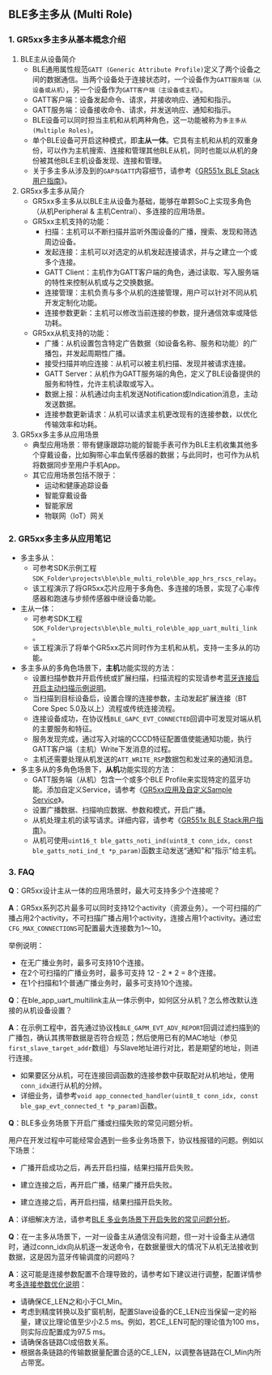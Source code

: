 ## BLE多主多从 (Multi Role)


### 1. GR5xx多主多从基本概念介绍

1. BLE主从设备简介
    - BLE通用属性规范`GATT (Generic Attribute Profile)`定义了两个设备之间的数据通信。当两个设备处于连接状态时，一个设备作为`GATT服务端（从设备或从机）`，另一个设备作为`GATT客户端（主设备或主机）`。
    - GATT客户端：设备发起命令、请求，并接收响应、通知和指示。
    - GATT服务端：设备接收命令、请求，并发送响应、通知和指示。
    - BLE设备可以同时担当主机和从机两种角色，这一功能被称为`多主多从(Multiple Roles)`。
    - 单个BLE设备可开启这种模式，即**主从一体**。它具有主机和从机的双重身份，可以作为主机搜索、连接和管理其他BLE从机，同时也能以从机的身份被其他BLE主机设备发现、连接和管理。
    - 关于多主多从涉及到的`GAP与GATT`内容细节，请参考《[GR551x BLE Stack用户指南](https://docs.goodix.com/zh/online/detail/gr55xx_ble_stack_user_guide)》。
2. GR5xx多主多从简介
    - GR5xx多主多从以BLE主从设备为基础，能够在单颗SoC上实现多角色（从机Peripheral & 主机Central）、多连接的应用场景。
    - GR5xx主机支持的功能：
        - 扫描：主机可以不断扫描并监听外围设备的广播，搜索、发现和筛选周边设备。
        - 发起连接：主机可以对选定的从机发起连接请求，并与之建立一个或多个连接。
        - GATT Client：主机作为GATT客户端的角色，通过读取、写入服务端的特性来控制从机或与之交换数据。
        - 连接管理：主机负责与多个从机的连接管理，用户可以针对不同从机开发定制化功能。
        - 连接参数更新：主机可以修改当前连接的参数，提升通信效率或降低功耗。
    - GR5xx从机支持的功能：
        - 广播：从机设置包含特定广告数据（如设备名称、服务和功能）的广播包，并发起周期性广播。
        - 接受扫描并响应连接：从机可以被主机扫描、发现并被请求连接。
        - GATT Server：从机作为GATT服务端的角色，定义了BLE设备提供的服务和特性，允许主机读取或写入。
        - 数据上报：从机通过向主机发送Notification或Indication消息，主动发送数据。
        - 连接参数更新请求：从机可以请求主机更改现有的连接参数，以优化传输效率和功耗。
3. GR5xx多主多从应用场景
    - 典型应用场景：带有健康跟踪功能的智能手表可作为BLE主机收集其他多个穿戴设备，比如胸带心率血氧传感器的数据；与此同时，也可作为从机将数据同步至用户手机App。
    - 其它应用场景包括不限于：
        - 运动和健康追踪设备
        - 智能穿戴设备
        - 智能家居
        - 物联网（IoT）网关



### 2. GR5xx多主多从应用笔记

- 多主多从：
    - 可参考SDK示例工程`SDK_Folder\projects\ble\ble_multi_role\ble_app_hrs_rscs_relay`。
    - 该工程演示了将GR5xx芯片应用于多角色、多连接的场景，实现了心率传感器和跑速与步频传感器中继设备功能。
- 主从一体：
    - 可参考SDK工程`SDK_Folder\projects\ble\ble_multi_role\ble_app_uart_multi_link`。
    - 该工程演示了将单个GR5xx芯片同时作为主机和从机，支持一主多从的功能。
- 多主多从的多角色场景下，**主机**功能实现的方法：
    - 设置扫描参数并开启传统或扩展扫描，扫描流程的实现请参考[蓝牙连接后开启主动扫描示例说明](https://developers.goodix.com/zh/bbs/blog_detail/dc587d956a1a431c9021d6a9be8c52cb)。
    - 当扫描到目标设备后，设置合理的连接参数，主动发起扩展连接（BT Core Spec 5.0及以上）流程或传统连接流程。
    - 连接设备成功，在协议栈`BLE_GAPC_EVT_CONNECTED`回调中可发现对端从机的主要服务和特征。
    - 服务发现完成，通过写入对端的CCCD特征配置值使能通知功能，执行GATT客户端（主机）Write下发消息的过程。
    - 主机还需要处理从机发送的`ATT_WRITE_RSP`数据包和发过来的通知消息。
- 多主多从的多角色场景下，**从机**功能实现的方法：
    - GATT服务端（从机）包含一个或多个BLE Profile来实现特定的蓝牙功能。添加自定义Service，请参考《[GR5xx应用及自定义Sample Service](https://docs.goodix.com/zh/online/custom_sample_service_bl)》。
    - 设置广播数据、扫描响应数据、参数和模式，开启广播。
    - 从机处理主机的读写请求。详细内容，请参考《[GR551x BLE Stack用户指南](https://docs.goodix.com/zh/online/gr55xx_ble_stack_user_guide)》。
    - 从机可使用`uint16_t ble_gatts_noti_ind(uint8_t conn_idx, const ble_gatts_noti_ind_t *p_param)`函数主动发送“通知"和"指示"给主机。



### 3. FAQ

**Q**：GR5xx设计主从一体的应用场景时，最大可支持多少个连接呢？

**A**：GR5xx系列芯片最多可以同时支持12个activity（资源业务）。一个可扫描的广播占用2个activity，不可扫描广播占用1个activity，连接占用1个activity。通过宏`CFG_MAX_CONNECTIONS`可配置最大连接数为1～10。

举例说明：
- 在无广播业务时，最多可支持10个连接。
- 在2个可扫描的广播业务时，最多可支持 12 - 2 * 2 = 8个连接。
- 在1个扫描和1个普通广播业务时，最多可支持10个连接。

**Q**：在ble_app_uart_multilink主从一体示例中，如何区分从机？怎么修改默认连接的从机设备设置？

**A**：在示例工程中，首先通过协议栈`BLE_GAPM_EVT_ADV_REPORT`回调过滤扫描到的广播包，确认其携带数据是否符合规范；然后使用已有的MAC地址（参见`first_slave_target_addr`数组）与Slave地址进行对比，若是期望的地址，则进行连接。

- 如果要区分从机，可在连接回调函数的连接参数中获取配对从机地址，使用`conn_idx`进行从机的分辨。
- 详细业务，请参考`void app_connected_handler(uint8_t conn_idx, const ble_gap_evt_connected_t *p_param)`函数。

**Q**：BLE多业务场景下开启广播或扫描失败的常见问题分析。

用户在开发过程中可能经常会遇到一些多业务场景下，协议栈报错的问题。例如以下场景：

- 广播开启成功之后，再去开启扫描，结果扫描开启失败。

- 建立连接之后，再开启广播，结果广播开启失败。

- 建立连接之后，再开启扫描，结果扫描开启失败。

**A**：详细解决方法，请参考[BLE 多业务场景下开启失败的常见问题分析](https://developers.goodix.com/zh/bbs/blog_detail/213844795e8a45d59a4501fa80d519c4)。

**Q**：在一主多从场景下，一对一设备主从通信没有问题，但一对十设备主从通信时，通过conn_idx向从机逐一发送命令，在数据量很大的情况下从机无法接收到数据，这是因为蓝牙传输调度的问题吗？

**A**：这可能是连接参数配置不合理导致的，请参考如下建议进行调整，配置详情参考[多连接参数优化说明](https://developers.goodix.com/zh/bbs/detail/87e8f3be6c9b464496381ac8f8ff4893)：

- 请确保CE_LEN之和小于CI_Min。
- 考虑到精度转换以及扩窗机制，配置Slave设备的CE_LEN应当保留一定的裕量，建议比理论值至少小2.5 ms。例如，若CE_LEN可配的理论值为100 ms，则实际应配置成为97.5 ms。
- 请确保各链路CI成倍数关系。
- 根据各条链路的传输数据量配置合适的CE_LEN，以调整各链路在CI_Min内所占带宽。

